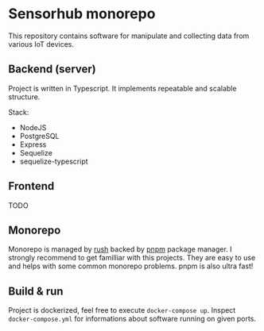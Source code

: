 # Sensorhub monorepo
This repository contains software for manipulate and collecting data from various IoT devices.

## Backend (server)
Project is written in Typescript. It implements repeatable and scalable structure.

Stack:
* NodeJS
* PostgreSQL
* Express
* Sequelize
* sequelize-typescript

## Frontend
TODO

## Monorepo
Monorepo is managed by [rush](https://rushjs.io/) backed by [pnpm](https://github.com/pnpm/pnpm) package manager. I strongly recommend to get familliar with this projects. They are easy to use and helps with some common monorepo problems. pnpm is also ultra fast!

## Build & run
Project is dockerized, feel free to execute `docker-compose up`. Inspect `docker-compose.yml` for informations about software running on given ports.
